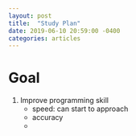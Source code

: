 ```yaml
---
layout: post
title:  "Study Plan"
date: 2019-06-10 20:59:00 -0400
categories: articles
---
```

# Goal
1. Improve programming skill
	* speed: can start to approach 
	* accuracy
	* 